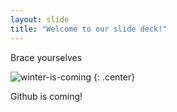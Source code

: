 ```yaml
---
layout: slide
title: "Welcome to our slide deck!"
---
```


Brace yourselves

![winter-is-coming](https://cloud.githubusercontent.com/assets/16547949/25401218/203cc85a-29c3-11e7-8bbf-8c7d4a6b81b2.jpg)
{: .center}

Github is coming!
